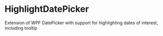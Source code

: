 # HighlightDatePicker
Extension of WPF DatePicker with support for highlighting dates of interest, including tooltip
